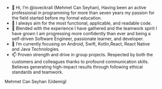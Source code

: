 - 👋 Hi, I’m @isveckrali (Mehmet Can Seyhan), Having been an active professional in programming for more than seven years my passion for the field started before my formal education. 
- 👀 I always aim for the most functional, applicable, and readable code.
- 🌱 Blended with the experience I have gathered and the teamwork spirit I have grown I am progressing more confidently than ever and being a self-driven Software Engineer, passionate learner, and developer. 
- 💞️ I’m currently focusing on Android, Swift, Kotlin,React, React Native and Java Technologies. 
- 📫 Proven strength and drive in group projects. Respected by both the customers and colleagues thanks to profound communication skills. 
Believes generating high-impact results through following ethical standards and teamwork.

Mehmet Can Seyhan (Udemig)

<!---
mehmetcanseyhan/mehmetcanseyhan is a ✨ special ✨ repository because its `README.md` (this file) appears on your GitHub profile.
You can click the Preview link to take a look at your changes.
--->

